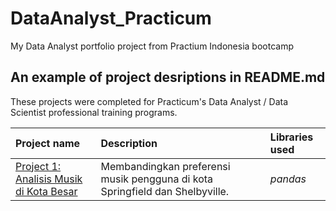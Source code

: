 # DataAnalyst_Practicum
My Data Analyst portfolio project from Practium Indonesia bootcamp

## An example of project desriptions in README.md

These projects were completed for Practicum's Data Analyst / Data Scientist professional training programs.

| Project name | Description | Libraries used | 
| :---------------------- | :---------------------- | :---------------------- |
| [Project 1: Analisis Musik di Kota Besar](Project_1.music_project_en) | Membandingkan preferensi musik pengguna di kota Springfield dan Shelbyville. | *pandas* |
